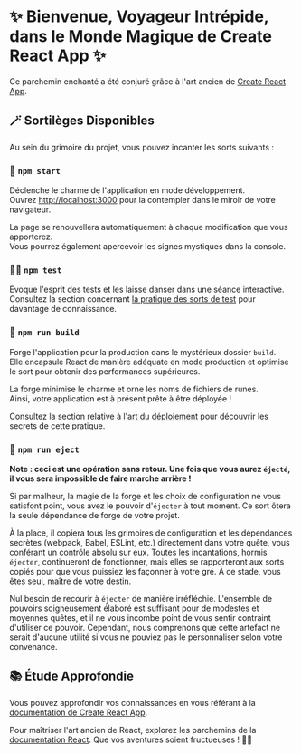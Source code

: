 # ✨ Bienvenue, Voyageur Intrépide, dans le Monde Magique de Create React App ✨

Ce parchemin enchanté a été conjuré grâce à l'art ancien de [Create React App](https://github.com/facebook/create-react-app).

## 🪄 Sortilèges Disponibles

Au sein du grimoire du projet, vous pouvez incanter les sorts suivants :

### 🌟 `npm start`

Déclenche le charme de l'application en mode développement.\
Ouvrez [http://localhost:3000](http://localhost:3000) pour la contempler dans le miroir de votre navigateur.

La page se renouvellera automatiquement à chaque modification que vous apporterez.\
Vous pourrez également apercevoir les signes mystiques dans la console.

### 🧙‍♂️ `npm test`

Évoque l'esprit des tests et les laisse danser dans une séance interactive.\
Consultez la section concernant [la pratique des sorts de test](https://facebook.github.io/create-react-app/docs/running-tests) pour davantage de connaissance.

### 🏰 `npm run build`

Forge l'application pour la production dans le mystérieux dossier `build`.\
Elle encapsule React de manière adéquate en mode production et optimise le sort pour obtenir des performances supérieures.

La forge minimise le charme et orne les noms de fichiers de runes.\
Ainsi, votre application est à présent prête à être déployée !

Consultez la section relative à [l'art du déploiement](https://facebook.github.io/create-react-app/docs/deployment) pour découvrir les secrets de cette pratique.

### 🔮 `npm run eject`

**Note : ceci est une opération sans retour. Une fois que vous aurez `éjecté`, il vous sera impossible de faire marche arrière !**

Si par malheur, la magie de la forge et les choix de configuration ne vous satisfont point, vous avez le pouvoir d'`éjecter` à tout moment. Ce sort ôtera la seule dépendance de forge de votre projet.

À la place, il copiera tous les grimoires de configuration et les dépendances secrètes (webpack, Babel, ESLint, etc.) directement dans votre quête, vous conférant un contrôle absolu sur eux. Toutes les incantations, hormis `éjecter`, continueront de fonctionner, mais elles se rapporteront aux sorts copiés pour que vous puissiez les façonner à votre gré. À ce stade, vous êtes seul, maître de votre destin.

Nul besoin de recourir à `éjecter` de manière irréfléchie. L'ensemble de pouvoirs soigneusement élaboré est suffisant pour de modestes et moyennes quêtes, et il ne vous incombe point de vous sentir contraint d'utiliser ce pouvoir. Cependant, nous comprenons que cette artefact ne serait d'aucune utilité si vous ne pouviez pas le personnaliser selon votre convenance.

## 📚 Étude Approfondie

Vous pouvez approfondir vos connaissances en vous référant à la [documentation de Create React App](https://facebook.github.io/create-react-app/docs/getting-started).

Pour maîtriser l'art ancien de React, explorez les parchemins de la [documentation React](https://reactjs.org/). Que vos aventures soient fructueuses ! 🌟📜
